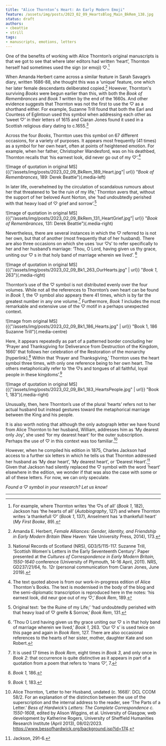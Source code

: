 ```yaml
---
title: "Alice Thornton’s Heart: An Early Modern Emoji" 
feature: /assets/img/posts/2023_02_09_HeartsBlog_Main_BkRem_138.jpg
status: draft
authors:
- cbeattie
- strill
tags:
- manuscripts, emotions, letters
---
```


One of the benefits of working with Alice Thornton’s original manuscripts is that we got to see that where later editors had written ‘heart’, Thornton herself had sometimes used the sign (or emoji) ♡.[^1] 
 
When Amanda Herbert came across a similar feature in Sarah Savage’s diary, written 1686-88, she thought this was a ‘unique’ feature, one which her later female descendants deliberated copied.[^2]  However, Thornton's surviving *Books* were begun earlier than this, with both the *Book of Remembrances* and *Book 1* written by the end of the 1660s. And other evidence suggests that Thornton was not the first to use the ♡ as a shorthand either. For example, Suzanne Trill found that both the Earl and Countess of Eglintoun used this symbol when addressing each other as ‘sweet ♡’ in their letters of 1615 and Ciaran Jones found it used in a Scottish religious diary dating to c.1655.[^3]
 
Across the four *Books*, Thornton uses this symbol on 67 different occasions, for a variety of purposes. It appears most frequently (41 times) as a symbol for her own heart, often at points of heightened emotion. For example, when her father, Christopher Wandesford, was on his deathbed, Thornton recalls that ‘his earnest look, did never go out of my ♡’.[^4]  

![Image of quotation in original MS]({{"/assets/img/posts/2023_02_09_BkRem_189_Heart.jpg"| url}} "*Book of Remembrances*, 189: Derek Beattie")(.media-left)

In later life, overwhelmed by the circulation of scandalous rumours about her that threatened to ‘be the ruin of my life,’ Thornton avers that, without the support of her beloved Aunt Norton, she ‘had undoubtedly perished with that heavy load of ♡ grief and sorrow’.[^5] 

![Image of quotation in original MS]({{"/assets/img/posts/2023_02_09_BkRem_131_HeartGrief.jpg"| url}} "*Book of Remembrances*, 131: Derek Beattie")(.media-right)

Nevertheless, there are several instances in which the ♡ referred to is not her own, but that of another (most frequently that of her husband). There are also three occasions on which she uses ‘our ♡s’ to refer specifically to her and her husband’s marriage: ‘Thou, O Lord, having given us thy grace, uniting our ♡ s in that holy band of marriage wherein we lived’. [^6]

![Image of quotation in original MS]({{"/assets/img/posts/2023_02_09_Bk1_263_OurHearts.jpg" | url}} "*Book 1*, 263")(.media-right)
 
Thornton’s use of the ♡ symbol is not distributed evenly over the four volumes. While not all the references to Thornton’s own heart can be found in *Book 1*, the ♡ symbol also appears there 41 times, which is by far the greatest number in any one volume.[^7]  Furthermore, *Book 1* includes the most remarkable and extensive use of the ♡ motif in a perhaps unexpected context.

![Image from original MS]({{"/assets/img/posts/2023_02_09_Bk1_186_Hearts.jpg" | url}} "Book 1, 186 Suzanne Trill")(.media-centre)

Here, it appears repeatedly as part of a patterned border concluding her ‘Prayer and Thanksgiving for Deliverance from Destruction of the Kingdom, 1660’ that follows her celebration of the Restoration of the monarchy [hyperlink].[^8] Within that ‘Prayer and Thanksgiving,’ Thornton uses the heart symbol three times, with only one reference being to her own heart. The others metaphorically refer to  ‘the ♡s and tongues of all faithful, loyal people in these kingdoms’.[^9] 

![Image of quotation in original MS]({{"/assets/img/posts/2023_02_09_Bk1_183_HeartsPeople.jpg" | url}} "Book 1, 183")(.media-right)

Unusually, then, here Thornton’s use of the plural ‘hearts’ refers not to her actual husband but instead gestures toward the metaphorical marriage between the King and his people. 

It is also worth noting that although the only autograph letter we have found from Alice Thornton to her husband, William, addresses him as ‘My dearest only Joy’, she used ‘for my dearest heart’ for the outer subscription. Perhaps the use of ♡ in this context was too familiar.[^10] 

However, when he compiled his edition in 1875, Charles Jackson had access to a further six letters in which he tells us that Thornton addressed her husband as ‘My dear heart’, ‘My dearest heart’, or ‘Dearest Heart’.[^11] Given that Jackson had silently replaced the ♡ symbol with the word ‘heart’ elsewhere in the edition, we wonder if that was also the case with some or all of these letters. For now, we can only speculate.

*Found a ♡ symbol in your research? Let us know!*


--------------

[^1]: For example, where Thornton writes ‘the ♡s of all’ (*Book 1*, 182), Jackson has ‘the hearts of all’ (*Autobiography*, 127) and where Thornton writes ‘a thankefull ♡’ (*Book 1*, 137), Anselment has ‘a thankefull heart’ (*My First Booke*, 89).

[^2]: Amanda E. Herbert, *Female Alliances: Gender, Identity, and Friendship in Early Modern Britain* (New Haven: Yale University Press, 2014), 173. 

[^3]: National Records of Scotland (NRS), GD3/5/115-117. Suzanne Trill, ‘Scottish Women's Letters in the Early Seventeenth Century’. Paper presented at the *Cultures of Correspondence in Early Modern Britain, 1550-1640* conference (University of Plymouth, 14-16 April, 2011). NRS, GD237/21/64, fo. 12r (personal communication from Ciaran Jones, June 2019). 

[^4]: The text quoted above is from our work-in-progress edition of Alice Thornton's Books. The text is modernised in the body of the blog and the semi-diplomatic transcription is reproduced here in the notes: ‘his earnest look, did neur goe out of my ♡,’ *Book Rem*, 189.

[^5]: Original text: ‘be the Ruine of my Life;’ ‘had undoubtedly perished with that heavy load of ♡ greife & Sorrow,’ *Book Rem*, 131.

[^6]: ‘Thou O Lord having given us thy grace uniting our ♡ s in that holy band of marriage wherein we lived,’ *Book 1*, 263. ‘Our ♡ s’ is used twice on this page and again in *Book Rem*, 127. There are also occasional references to the hearts of her sister, mother, daughter Kate and son Robert.

[^7]: It is used 17 times in *Book Rem*, eight times in *Book 3*, and only once in *Book 2*: that occurrence is quite distinctive as it appears in part of a quotation from a poem that refers to ‘mans ♡’, 7.

[^8]: *Book 1*, 186.

[^9]: *Book 1*, 183. 

[^10]: Alice Thornton, ‘Letter to her Husband, undated (c. 1668)’. DCL CCOM 58/2. For an explanation of the distinction between the use of the superscription and the internal address to the reader, see ‘The Parts of a Letter.’ *Bess of Hardwick’s Letters: The Complete Correspondence c. 1550-1608*, edited by Alison Wiggins, et al. University of Glasgow, web development by Katherine Rogers, University of Sheffield Humanities Research Institute (April 2013), 08/02/2023. https://www.bessofhardwick.org/background.jsp?id=174.

[^11]: Jackson, 291-6.

